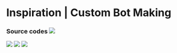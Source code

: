 # Inspiration | Custom Bot Making 
### Source codes ![](https://img.shields.io/github/contributors/ICBM-Official/source-codes)
![](https://img.shields.io/badge/Maintained-Yes-indigo)
![](https://img.shields.io/badge/Contributions-Accepting-indigo)
[![](https://img.shields.io/badge/Discord-blue)](https://discord.gg/JrhpDWayG3)
